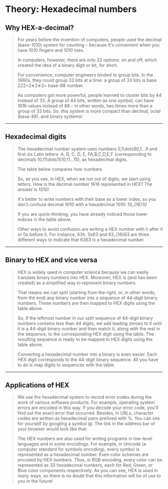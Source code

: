 # Theory: Hexadecimal numbers

## Why HEX-a-decimal?


> For years before the invention of computers, people used the decimal (base-1010) system for counting – because it's convenient when you have 1010 fingers and 1010 toes.
> 
> In computers, however, there are only 22 options: on and off, which created the idea of a binary digit or bit, for short.
> 
> For convenience, computer engineers tended to group bits. In the 1960s, they could group 33 bits at a time: a group of 33 bits is base 2*2*2=2∗2∗2= base-88 number.
> 
> As computers got more powerful, people learned to cluster bits by 44 instead of 33. A group of 44 bits, written as one symbol, can have 1616 values instead of 88 – in other words, two times more than a group of 33 bits. So, this system is more compact than decimal, octal (base-88), and binary systems!
  
***

## Hexadecimal digits

> The hexadecimal number system uses numbers 0,1\dots90,1…9 and first six Latin letters: A, B, C, D, E, FA,B,C,D,E,F (corresponding to decimals 10,11\dots1510,11…15), as hexadecimal digits.
>
> The table below compares how numbers
>
> So, as you see, in HEX, when we run out of digits, we start using letters. How is the decimal number 1616 represented in HEX? The answer is 1010!
>
> It's better to write numbers with their base as a lower index, so you don't confuse decimal 1010 with a hexadecimal 1010: 10_{16}10 
>  
> If you are quick-thinking, you have already noticed those lower indices in the table above.
> 
> Other ways to avoid confusion are writing a HEX number with h after it or 0x before it. For instance, 63h, 0x63 and 63_{16}63 are three different ways to indicate that 6363 is a hexadecimal number.
  
***

## Binary to HEX and vice versa

> HEX is widely used in computer science because we can easily translate binary numbers into HEX. Moreover, HEX is (and has been created) as a simplified way to represent binary numbers.
>
> That means we can split (starting from the right, or, in other words, from the end) any binary number into a sequence of 44-digit binary numbers. These numbers are then mapped to HEX digits using the table above.
>
> So, if the leftmost number in our split sequence of 44-digit binary numbers contains less than 44 digits, we add leading zeroes to it until it is a 44-digit binary number and then match it, along with the rest in the sequence, to the corresponding HEX digit using the table. The resulting sequence is ready to be mapped to HEX digits using the table above.
>  
> Converting a hexadecimal number into a binary is even easier. Each HEX digit corresponds to the 44-digit binary sequence. All you have to do is map digits to sequences with the table.
  
***

## Applications of HEX

> We use the hexadecimal system to record error codes during the work of various software products. For example, operating system errors are encoded in this way. If you decode your error code, you'll find out the exact error that occurred. Besides, in URLs, character codes are written as hexadecimal pairs prefixed with %. You can see for yourself by googling a symbol @. The link in the address bar of your browser would look like that:
>
> The HEX numbers are also used for writing programs in low-level languages and in some encodings. For example, in Unicode (a computer standard for symbols encoding), every symbol is represented as a hexadecimal number. Even color schemes are encoded by HEX numbers. Thus, in RGB encoding, every color can be represented as 33 hexadecimal numbers, each for Red, Green, or Blue color components respectively. As you can see, HEX is used in many ways, so there is no doubt that this information will be of use to you in the future!
  

